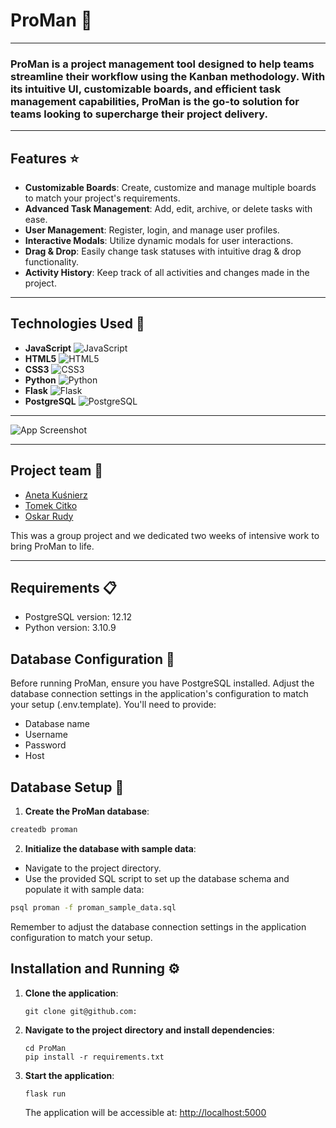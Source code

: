 # ProMan :rocket:

---

### ProMan is a project management tool designed to help teams streamline their workflow using the Kanban methodology. With its intuitive UI, customizable boards, and efficient task management capabilities, ProMan is the go-to solution for teams looking to supercharge their project delivery.

---

## Features :star:

- **Customizable Boards**: Create, customize and manage multiple boards to match your project's requirements.
- **Advanced Task Management**: Add, edit, archive, or delete tasks with ease. 
- **User Management**: Register, login, and manage user profiles.
- **Interactive Modals**: Utilize dynamic modals for user interactions.
- **Drag & Drop**: Easily change task statuses with intuitive drag & drop functionality.
- **Activity History**: Keep track of all activities and changes made in the project.

---

## Technologies Used :wrench:

- **JavaScript** ![JavaScript](https://img.icons8.com/color/48/000000/javascript.png)
- **HTML5** ![HTML5](https://img.icons8.com/color/48/000000/html-5.png)
- **CSS3** ![CSS3](https://img.icons8.com/color/48/000000/css3.png)
- **Python** ![Python](https://img.icons8.com/color/48/000000/python.png)
- **Flask** ![Flask](https://img.icons8.com/color/48/000000/flask.png)
- **PostgreSQL** ![PostgreSQL](https://img.icons8.com/color/48/000000/postgreesql.png)

---

![App Screenshot](https://github.com/aneta-k/ProMan/blob/development/ProMan/design-materials/READMEpage1.jpg)

---

## Project team :busts_in_silhouette:

- [Aneta Kuśnierz](https://github.com/aneta-k)
- [Tomek Citko](https://github.com/TomaszCitko)
- [Oskar Rudy](https://github.com/Ostin-Oskarose)

This was a group project and we dedicated two weeks of intensive work to bring ProMan to life.

---

## Requirements :clipboard:

- PostgreSQL version: 12.12
- Python version: 3.10.9

## Database Configuration :floppy_disk:

Before running ProMan, ensure you have PostgreSQL installed. Adjust the database connection settings in the application's configuration to match your setup (.env.template). You'll need to provide:

- Database name
- Username
- Password
- Host

## Database Setup :floppy_disk:

1. **Create the ProMan database**:
```bash
createdb proman
```

2. **Initialize the database with sample data**:
- Navigate to the project directory.
- Use the provided SQL script to set up the database schema and populate it with sample data:
```bash
psql proman -f proman_sample_data.sql
```

Remember to adjust the database connection settings in the application configuration to match your setup.

## Installation and Running :gear:

1. **Clone the application**: 
    ```
    git clone git@github.com:
    ```
2. **Navigate to the project directory and install dependencies**:
    ```
    cd ProMan
    pip install -r requirements.txt
    ```
3. **Start the application**:
    ```
    flask run
    ```
    The application will be accessible at: [http://localhost:5000](http://localhost:5000)
